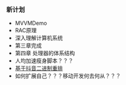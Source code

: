 ### 新计划
-	MVVMDemo
  -	RAC原理
-	深入理解计算机系统
  -	第三章完成
  -	第四章 处理器的体系结构
-	人均加速瘦身脚本？？？
  -	[基于抖音二进制重排](https://mp.weixin.qq.com/s/sTDbylINDc9qvLxy1JUHMA)
-	如何扩展自己？？？移动开发何去何从？？？